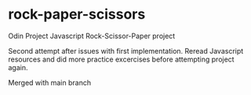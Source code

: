 # rock-paper-scissors
Odin Project Javascript Rock-Scissor-Paper project

Second attempt after issues with first implementation. Reread Javascript resources and did more practice excercises before attempting project again.

Merged with main branch